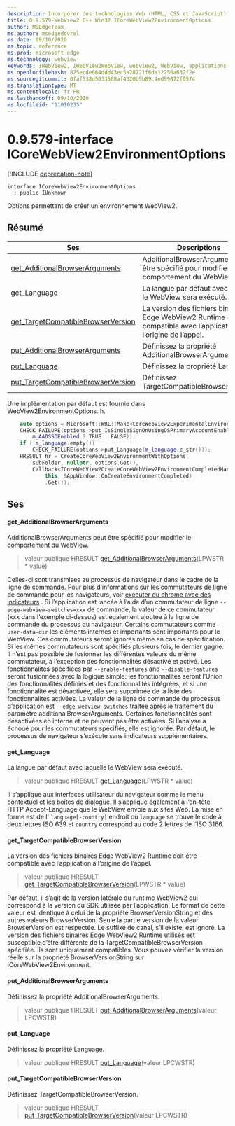 ```yaml
---
description: Incorporer des technologies Web (HTML, CSS et JavaScript) dans vos applications natives avec le contrôle Microsoft Edge WebView2
title: 0.9.579-WebView2 C++ Win32 ICoreWebView2EnvironmentOptions
author: MSEdgeTeam
ms.author: msedgedevrel
ms.date: 09/10/2020
ms.topic: reference
ms.prod: microsoft-edge
ms.technology: webview
keywords: IWebView2, IWebView2WebView, webview2, WebView, applications Win32, Win32, Edge, ICoreWebView2, ICoreWebView2Controller, contrôle de navigateur, html Edge, ICoreWebView2EnvironmentOptions
ms.openlocfilehash: 825ecde664ddd43ec5a28721f6da12250a632f2e
ms.sourcegitcommit: 0faf538d5033508af4320b9b89c4ed99872f0574
ms.translationtype: MT
ms.contentlocale: fr-FR
ms.lasthandoff: 09/10/2020
ms.locfileid: "11010235"
---
```

# 0.9.579-interface ICoreWebView2EnvironmentOptions 

[!INCLUDE [deprecation-note](../../includes/deprecation-note.md)]

```
interface ICoreWebView2EnvironmentOptions
  : public IUnknown
```

Options permettant de créer un environnement WebView2.

## Résumé

 Ses                        | Descriptions
--------------------------------|---------------------------------------------
[get_AdditionalBrowserArguments](#get_additionalbrowserarguments) | AdditionalBrowserArguments peut être spécifié pour modifier le comportement du WebView.
[get_Language](#get_language) | La langue par défaut avec laquelle le WebView sera exécuté.
[get_TargetCompatibleBrowserVersion](#get_targetcompatiblebrowserversion) | La version des fichiers binaires Edge WebView2 Runtime doit être compatible avec l’application à l’origine de l’appel.
[put_AdditionalBrowserArguments](#put_additionalbrowserarguments) | Définissez la propriété AdditionalBrowserArguments.
[put_Language](#put_language) | Définissez la propriété Language.
[put_TargetCompatibleBrowserVersion](#put_targetcompatiblebrowserversion) | Définissez TargetCompatibleBrowserVersion.

Une implémentation par défaut est fournie dans WebView2EnvironmentOptions. h.

```cpp
    auto options = Microsoft::WRL::Make<CoreWebView2ExperimentalEnvironmentOptions>();
    CHECK_FAILURE(options->put_IsSingleSignOnUsingOSPrimaryAccountEnabled(
        m_AADSSOEnabled ? TRUE : FALSE));
    if (!m_language.empty())
        CHECK_FAILURE(options->put_Language(m_language.c_str()));
    HRESULT hr = CreateCoreWebView2EnvironmentWithOptions(
        subFolder, nullptr, options.Get(),
        Callback<ICoreWebView2CreateCoreWebView2EnvironmentCompletedHandler>(
            this, &AppWindow::OnCreateEnvironmentCompleted)
            .Get());
```

## Ses

#### get_AdditionalBrowserArguments 

AdditionalBrowserArguments peut être spécifié pour modifier le comportement du WebView.

> valeur publique HRESULT [get_AdditionalBrowserArguments](#get_additionalbrowserarguments)(LPWSTR * value)

Celles-ci sont transmises au processus de navigateur dans le cadre de la ligne de commande. Pour plus d’informations sur les commutateurs de ligne de commande pour les navigateurs, voir [exécuter du chrome avec des indicateurs](https://aka.ms/RunChromiumWithFlags) . Si l’application est lancée à l’aide d’un commutateur de ligne `--edge-webview-switches=xxx` de commande, la valeur de ce commutateur (xxx dans l’exemple ci-dessus) est également ajoutée à la ligne de commande du processus du navigateur. Certains commutateurs comme `--user-data-dir` les éléments internes et importants sont importants pour le WebView. Ces commutateurs seront ignorés même en cas de spécification. Si les mêmes commutateurs sont spécifiés plusieurs fois, le dernier gagne. Il n’est pas possible de fusionner les différentes valeurs du même commutateur, à l’exception des fonctionnalités désactivé et activé. Les fonctionnalités spécifiées par `--enable-features` and `--disable-features` seront fusionnées avec la logique simple: les fonctionnalités seront l’Union des fonctionnalités définies et des fonctionnalités intégrées, et si une fonctionnalité est désactivée, elle sera supprimée de la liste des fonctionnalités activées. La valeur de la ligne de commande du processus d’application est `--edge-webview-switches` traitée après le traitement du paramètre additionalBrowserArguments. Certaines fonctionnalités sont désactivées en interne et ne peuvent pas être activées. Si l’analyse a échoué pour les commutateurs spécifiés, elle est ignorée. Par défaut, le processus de navigateur s’exécute sans indicateurs supplémentaires.

#### get_Language 

La langue par défaut avec laquelle le WebView sera exécuté.

> valeur publique HRESULT [get_Language](#get_language)(LPWSTR * value)

Il s’applique aux interfaces utilisateur du navigateur comme le menu contextuel et les boîtes de dialogue. Il s’applique également à l’en-tête HTTP Accept-Language que le WebView envoie aux sites Web. La mise en forme est de l' `language[-country]` endroit où `language` se trouve le code à deux lettres ISO 639 et `country` correspond au code 2 lettres de l’ISO 3166.

#### get_TargetCompatibleBrowserVersion 

La version des fichiers binaires Edge WebView2 Runtime doit être compatible avec l’application à l’origine de l’appel.

> valeur publique HRESULT [get_TargetCompatibleBrowserVersion](#get_targetcompatiblebrowserversion)(LPWSTR * value)

Par défaut, il s’agit de la version latérale du runtime WebView2 qui correspond à la version du SDK utilisée par l’application. Le format de cette valeur est identique à celui de la propriété BrowserVersionString et des autres valeurs BrowserVersion. Seule la partie version de la valeur BrowserVersion est respectée. Le suffixe de canal, s’il existe, est ignoré. La version des fichiers binaires Edge WebView2 Runtime utilisés est susceptible d’être différente de la TargetCompatibleBrowserVersion spécifiée. Ils sont uniquement compatibles. Vous pouvez vérifier la version réelle sur la propriété BrowserVersionString sur ICoreWebView2Environment.

#### put_AdditionalBrowserArguments 

Définissez la propriété AdditionalBrowserArguments.

> valeur publique HRESULT [put_AdditionalBrowserArguments](#put_additionalbrowserarguments)(valeur LPCWSTR)

#### put_Language 

Définissez la propriété Language.

> valeur publique HRESULT [put_Language](#put_language)(valeur LPCWSTR)

#### put_TargetCompatibleBrowserVersion 

Définissez TargetCompatibleBrowserVersion.

> valeur publique HRESULT [put_TargetCompatibleBrowserVersion](#put_targetcompatiblebrowserversion)(valeur LPCWSTR)

